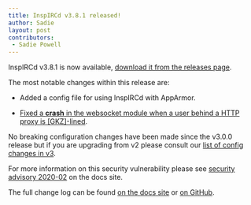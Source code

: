 ```yaml
---
title: InspIRCd v3.8.1 released!
author: Sadie
layout: post
contributors:
 - Sadie Powell
---
```


InspIRCd v3.8.1 is now available, [download it from the releases page](https://github.com/inspircd/inspircd/releases/tag/v3.8.1).

The most notable changes within this release are:

- Added a config file for using InspIRCd with AppArmor.

- [Fixed a **crash** in the websocket module when a user behind a HTTP proxy is [GKZ]-lined](https://docs.inspircd.org/security/2020-02).

No breaking configuration changes have been made since the v3.0.0 release but if you are upgrading from v2 please consult our [list of config changes in v3](https://docs.inspircd.org/3/breaking-changes).

<!--more-->

For more information on this security vulnerability please see [security advisory 2020-02](https://docs.inspircd.org/security/2020-02/) on the docs site.

The full change log can be found [on the docs site](https://docs.inspircd.org/3/change-log/#inspircd-381) or [on GitHub](https://github.com/inspircd/inspircd/compare/v3.8.0...v3.8.1).
